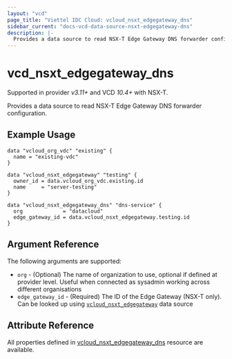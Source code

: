 ```yaml
---
layout: "vcd"
page_title: "Viettel IDC Cloud: vcloud_nsxt_edgegateway_dns"
sidebar_current: "docs-vcd-data-source-nsxt-edgegateway-dns"
description: |-
  Provides a data source to read NSX-T Edge Gateway DNS forwarder configuration.
---
```


# vcd\_nsxt\_edgegateway\_dns

Supported in provider *v3.11+* and VCD *10.4+* with NSX-T.

Provides a data source to read NSX-T Edge Gateway DNS forwarder configuration.

## Example Usage
```hcl
data "vcloud_org_vdc" "existing" {
  name = "existing-vdc"
}

data "vcloud_nsxt_edgegateway" "testing" {
  owner_id = data.vcloud_org_vdc.existing.id
  name     = "server-testing"
}

data "vcloud_nsxt_edgegateway_dns" "dns-service" {
  org             = "datacloud"
  edge_gateway_id = data.vcloud_nsxt_edgegateway.testing.id
}
```

## Argument Reference

The following arguments are supported:

* `org` - (Optional) The name of organization to use, optional if defined at 
  provider level. Useful when connected as sysadmin working across different organisations
* `edge_gateway_id` - (Required) The ID of the Edge Gateway (NSX-T only). 
  Can be looked up using [`vcloud_nsxt_edgegateway`](/providers/terraform-viettelidc/vcloud/latest/docs/data-sources/nsxt_edgegateway) data source

## Attribute Reference

All properties defined in [vcloud_nsxt_edgegateway_dns](/providers/terraform-viettelidc/vcloud/latest/docs/resources/nsxt_edgegateway_dns)
resource are available.

